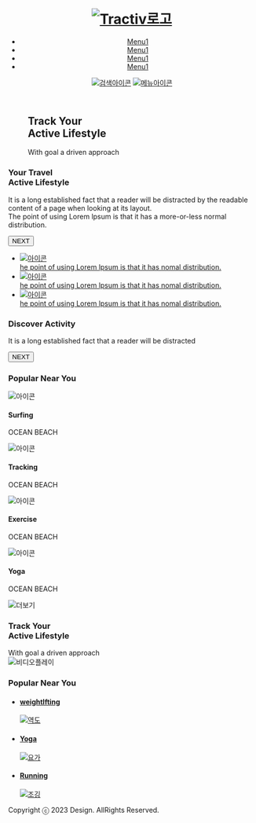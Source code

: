 <!DOCTYPE html>
<html lang="en">
<head>
    <meta charset="UTF-8">
    <meta http-equiv="X-UA-Compatible" content="IE=edge">
    <meta name="viewport" content="width=device-width, initial-scale=1.0">
    <title>PC_layout_basic</title>
    <link rel="stylesheet" href="/css/reset.css">
    <link rel="stylesheet" href="/css/style.css">
</head>
<body>
    <div class="wrap">
        <header id="header" class="clearFix">
            <div class="logo">
                <h1>
                    <a href="#"><img src="/img/logo.svg" alt="Tractiv로고"></a>
                </h1>
            </div>
            <nav id="gnb">
                <ul class="clearFix">
                    <li><a href="#">Menu1</a></li>
                    <li><a href="#">Menu1</a></li>
                    <li><a href="#">Menu1</a></li>
                    <li><a href="#">Menu1</a></li>
                </ul>
            </nav>
            <div class="srh">
                <a href="#"><img src="/img/search_btn.svg" alt="검색아이콘"></a>
                <a href="#"><img src="/img/h_icon2.svg" alt="메뉴아이콘"></a>
            </div>
        </header>
        <figure id="figure">
            <div class="figure_card">
                <div class="figure_tit">
                    <h2>Track Your<br>Active Lifestyle</h2>
                    <span>With goal a driven approach</span>
                </div>
            </div>
        </figure>
        <div class="container1328">
            <div class="travel">
                <div class="travel_tit">
                    <h3 class="black_tit">Your Travel<br>Active Lifestyle</h3>
                    <p>It is a long established fact that a reader will be distracted by the readable content of a page when looking at its layout.<br>The point of using Lorem lpsum is that it has a more-or-less normal distribution.</p>
                    <span><button class="btn_orange">NEXT</button></span>
                </div>
                <div class="travel_list">
                    <ul>
                        <li class="clearFix">
                            <a href="#">
                                <div class="img">
                                    <img src="/img/IconHiking.svg" alt="아이콘">
                                </div>
                                <span>he point of using Lorem lpsum is that it has nomal distribution.</span>
                            </a>
                        </li>
                        <li class="clearFix">
                            <a href="#">
                                <div class="img">
                                    <img src="/img/IconHiking.svg" alt="아이콘">
                                </div>
                                <span>he point of using Lorem lpsum is that it has nomal distribution.</span>
                            </a>
                        </li>
                        <li class="clearFix">
                            <a href="#">
                                <div class="img">
                                    <img src="/img/IconHiking.svg" alt="아이콘">
                                </div>
                                <span>he point of using Lorem lpsum is that it has nomal distribution.</span>
                            </a>
                        </li>
                    </ul>
                </div>
            </div>
        </div>
        <section class="discover">
            <div class="container1328">
                <div class="discover_tit">
                    <h3>Discover Activity</h3>
                    <p>It is a long established fact that a reader will be distracted</p>
                    <span><button class="btn_w">NEXT</button></span>
                </div>
            </div>
        </section>
        <div class="container1328">
            <section class="popular4">
                <h3 class="black_tit">Popular Near You</h3>
                <div class="popular4_list clearFix">
                    <div class="list1">
                        <div class="thumb">
                            <span></span>
                            <div class="thumb_icon"><img src="/img/sec3_icon.svg" alt="아이콘"></div>
                            <div class="thumb_txt">
                                <h4>Surfing</h4>
                                <p>OCEAN BEACH</p>
                            </div>
                         </div><!--thumb-->
                    </div>
                    <div class="list2">
                        <div class="thumb">
                            <span></span>
                            <div class="thumb_icon"><img src="/img/sec3_icon.svg" alt="아이콘"></div>
                            <div class="thumb_txt">
                                <h4>Tracking</h4>
                                <p>OCEAN BEACH</p>
                            </div>
                         </div><!--thumb-->
                    </div>
                    <div class="list3">
                        <div class="thumb">
                            <span></span>
                            <div class="thumb_icon"><img src="/img/sec3_icon.svg" alt="아이콘"></div>
                            <div class="thumb_txt">
                                <h4>Exercise</h4>
                                <p>OCEAN BEACH</p>
                            </div>
                         </div><!--thumb-->
                    </div>
                    <div class="list4 last" >
                        <div class="thumb">
                            <span></span>
                            <div class="thumb_icon"><img src="/img/sec3_icon.svg" alt="아이콘"></div>
                            <div class="thumb_txt">
                                <h4>Yoga</h4>
                                <p>OCEAN BEACH</p>
                            </div>
                         </div><!--thumb-->
                    </div>
                </div>
                <span><img src="/img/moreBtn.svg" alt="더보기"></span>
            </section>
            <section class="track">
                <div class="track_tit">
                    <h3>Track Your<br>Active Lifestyle</h3>
                    <span>With goal a driven approach</span>
                </div>
                <div class="track_pbtn">
                    <img src="/img/pbtn.svg" alt="비디오플레이">
                </div>
            </section>
            <section class="popular3">
                <h3 class="black_tit">Popular Near You</h3>
                <ul class="popular3_list clearFix">
                    <li>
                        <a href="#">
                            <div class="info">
                                <h4>weightlfting</h4>
                            </div>
                            <img src="/img/sec4_p1.jpg" alt="역도">
                        </a>
                    </li>
                    <li>
                        <a href="#">
                            <div class="info">
                                <h4>Yoga</h4>
                            </div>
                            <img src="/img/sec4_p2.jpg" alt="요가">
                        </a>
                    </li>
                    <li class="last">
                        <a href="#">
                            <div class="info">
                                <h4>Running</h4>
                            </div>
                            <img src="/img/sec4_p3.jpg" alt="조깅">
                        </a>
                    </li>
                </ul>
            </section>
        </div>
        <footer id="footer">
            <p>Copyright ⓒ 2023 Design. AllRights Reserved.</p>
        </footer>
    </div>
</body>
</html>
